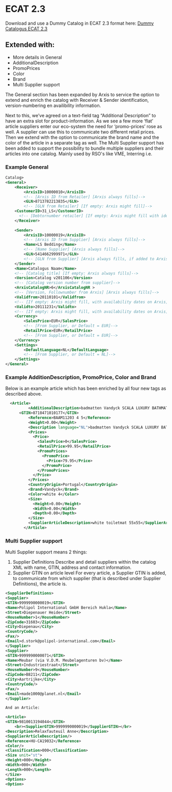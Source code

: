 # ECAT 2.3

Download and use a Dummy Catalog in ECAT 2.3 format here: [Dummy Catalogus ECAT 2.3](https://github.com/Arxis-io/eCatalog/blob/main/ECAT/2.3%20%5BGeneral%2C%20AdditionalDescription%2C%20PromoPrice%2C%20Color%2C%20Brand%5D/Sample/Dummy%20Catalogus%20ECAT2.3%20.xml)

## Extended with:

- More details in General
- AdditionalDescription
- PromoPrices
- Color
- Brand
- Multi Supplier support

The General section has been expanded by Arxis to service the option to extend and enrich the catalog with Receiver & Sender identification, version-numbering en availibility information.

Next to this, we’ve agreed on a text-field tag “Additional Description” to have an extra slot for product-information. As we see a few more ‘flat’ article suppliers enter our eco-system the need for ‘promo-prices’ rose as well. A supplier can use this to communicate two different retail prices. 
Then we extend with the option to communicate the brand name and the color of the article in a separate tag as well. 
The Multi Supplier support has been added to support the possibility to bundle multiple suppliers and their articles into one catalog. Mainly used by RSO's like VME, Interring i.e.


### Example General

```xml
Catalog>
<General>
	<Receiver>
		<ArxisID>10000010</ArxisID> 
		<!-- [Arxis ID from Retailer] [Arxis always fills]-->
		<GLN>8713782213835</GLN> 
		<!-- [GLN from Retailer] [If empty: Arxis might fill]-->
    <CustomerID>31_LS</CustomerID> 
	  <!-- [Debtornumber retailer] [If empty: Arxis might fill with identification number]-->
	</Receiver>
	
	<Sender>
		<ArxisID>10000019</ArxisID> 
		<!-- [Arxis ID from Supplier] [Arxis always fills]-->
		<Name>LS Bedding</Name> 
		<!-- [Name Supplier] [Arxis always fills]-->
		<GLN>5414662999971</GLN> 
		<!-- [GLN from Supplier] [Arxis always fills, if added to Arxis]-->
	</Sender>
	<Name>Catalogus Naam</Name> 
	<!-- [Catalog title] [If empty: Arxis always fills]-->
	<Version>Catalog v201106</Version> 
	<!-- [Catalog version number from supplier]-->
	<ArxisCatalogNR>6</ArxisCatalogNR > 
	<!-- [Version, Follownumber from Arxis] [Arxis always fills]-->	
	<Validfrom>20110101</Validfrom> 
	<!-- [If empty: Arxis might fill, with availability dates on Arxis]-->
	<Validto>20111231</Validto> 
	<!-- [If empty: Arxis might fill, with availability dates on Arxis]-->
	<Currency> 
		<SalesPrice>EUR</SalesPrice>
		<!-- [From Supplier, or Default = EUR]-->
		<RetailPrice>EUR</RetailPrice> 
		<!-- [From Supplier, or Default = EUR]-->
	</Currency>
	<Settings> 
		<DefaultLanguage>NL</DefaultLanguage> 
		<!-- [From Supplier, or Default = NL]-->
	</Settings>
</General> 

```

### Example AdditionDescription, PromoPrice, Color and Brand

Below is an example article which has been enriched by all four new tags as described above.


```xml
  <Article>
          <AdditionalDescription>badmatten Vandyck SCALA LUXURY BATHMAT</AdditionalDescription>
 	  <GTIN>8718471010177</GTIN>
          <Reference>BAAM11203 4 5</Reference>
          <Weight>0.00</Weight>
          <Description language="NL">badmatten Vandyck SCALA LUXURY BATHMAT white toiletmat 55x55</Description>
          <Prices>
            <Price>
              <SalesPrice>0</SalesPrice>
              <RetailPrice>99.95</RetailPrice>
              <PromoPrices>
                <PromoPrice>
                  <Price>79.95</Price>
                </PromoPrice>
              </PromoPrices>
            </Price>
          </Prices>
          <CountryOrigin>Portugal</CountryOrigin>
          <Brand>Vandyck</Brand>
          <Color>white 4</Color>
          <Size>
            <Height>0.00</Height>
            <Width>0.00</Width>
            <Depth>0.00</Depth>
          </Size>
          <SupplierArticleDescription>white toiletmat 55x55</SupplierArticleDescription>
        </Article>

```

### Multi Supplier support

Multi Supplier support means 2 things:
1. Supplier Definitions
Describe and detail suppliers within the catalog XML with name, GTIN, address and contact information.
2. Supplier GTIN on article level
For every article, a Supplier GTIN is added, to communicate from which supplier (that is described under Supplier Definitions), the article is.

```xml
<SupplierDefinitions>
<Supplier>
<GTIN>9999990000019</GTIN>
<Name>Polipol International GmbH Bereich Hukla</Name>
<Street>Diepenauer Heide</Street>
<HouseNumber>1</HouseNumber>
<ZipCode>31603</ZipCode>
<City>Diepenau</City>
<CountryCode/>
<Fax/>
<Email>d.stork@polipol-international.com</Email>
</Supplier>
<Supplier>
<GTIN>9999990000071</GTIN>
<Name>Meubar (via V.D.M. Meubelagenturen bv)</Name>
<Street>Industriestraat</Street>
<HouseNumber>9</HouseNumber>
<ZipCode>B8211</ZipCode>
<City>Aartrijke</City>
<CountryCode/>
<Fax/>
<Email>made1000@planet.nl</Email>
</Supplier>

And an Article:

<Article>
<GTIN>9810013194044</GTIN>
	<br><SupplierGTIN>9999990000019</SupplierGTIN></br>
<Description>Relaxfauteuil Anne</Description>
<SupplierArticleDescription/>
<Reference>HU-CA19032</Reference>
<Color/>
<Classification>000</Classification>
<Size unit="st">
<Height>000</Height>
<Width>000</Width>
<Length>000</Length>
</Size>
<Options>
<Option>

```

